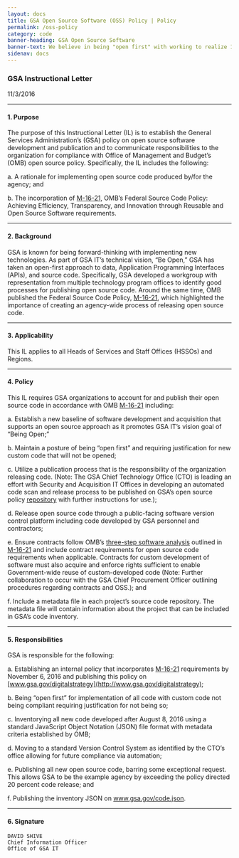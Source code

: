 ```yaml
---
layout: docs
title: GSA Open Source Software (OSS) Policy | Policy
permalink: /oss-policy
category: code
banner-heading: GSA Open Source Software
banner-text: We believe in being "open first" with working to realize 100% open source code across the Agency. While we may be a little ways away from being fully 100% open source, we take pride in being the government standard for open sourcing.  What we create is the people's code! Likewise, what we do should be transparent and available to the public. So please, explore some of our public data&mdash;innovate, create, and make sure to give us your feedback.
sidenav: docs
---
```


### GSA Instructional Letter
11/3/2016

---

#### **1. Purpose**
The purpose of this Instructional Letter (IL) is to establish the General Services Administration’s (GSA) policy on open source software development and publication and to communicate responsibilities to the organization for compliance with Office of Management and Budget’s (OMB) open source policy.  Specifically, the IL includes the following:

a.  A rationale for implementing open source code produced by/for the agency; and

b.  The incorporation of [M-16-21](https://sourcecode.cio.gov/), OMB’s Federal Source Code Policy:  Achieving Efficiency, Transparency, and Innovation through Reusable and Open Source Software requirements.

---

#### **2. Background**
GSA is known for being forward-thinking with implementing new technologies.  As part of GSA IT’s technical vision, “Be Open,” GSA has taken an open-first approach to data, Application Programming Interfaces (APIs), and source code.  Specifically, GSA developed a workgroup with representation from multiple technology program offices to identify good processes for publishing open source code.  Around the same time, OMB published the Federal Source Code Policy, [M-16-21](https://sourcecode.cio.gov/), which highlighted the importance of creating an agency-wide process of releasing open source code.

---

#### **3. Applicability**
This IL applies to all Heads of Services and Staff Offices (HSSOs) and Regions.

---

#### **4. Policy**
This IL requires GSA organizations to account for and publish their open source code in accordance with OMB [M-16-21](https://sourcecode.cio.gov/) including:

a. Establish a new baseline of software development and acquisition that supports an open source approach as it promotes GSA IT’s vision goal of “Being Open;”

b. Maintain a posture of being “open first” and requiring justification for new custom code that will not be opened;

c. Utilize a publication process that is the responsibility of the organization releasing code.  (Note: The GSA Chief Technology Office (CTO) is leading an effort with Security and Acquisition IT Offices in developing an automated code scan and release process to be published on GSA’s open source policy [repository](https://github.com/GSA/GSAOpenSourcePolicy) with further instructions for use.);

d. Release open source code through a public-facing software version control platform including code developed by GSA personnel and contractors;

e. Ensure contracts follow OMB’s [three-step software analysis](https://sourcecode.cio.gov/Three-Step-Software-Solutions-Analysis/) outlined in [M-16-21](https://sourcecode.cio.gov/) and include contract requirements for open source code requirements when applicable. Contracts for custom development of software must also acquire and enforce rights sufficient to enable Government-wide reuse of custom-developed code (Note: Further collaboration to occur with the GSA Chief Procurement Officer outlining procedures regarding contracts and OSS.); and

f. Include a metadata file in each project’s source code repository.  The metadata file will contain information about the project that can be included in GSA’s code inventory.

---

#### **5. Responsibilities**
GSA is responsible for the following:

a. Establishing an internal policy that incorporates [M-16-21](https://sourcecode.cio.gov/) requirements by November 6, 2016 and publishing this policy on [www.gsa.gov/digitalstrategy](http://www.gsa.gov/digitalstrategy);

b. Being “open first” for implementation of all code with custom code not being compliant requiring justification for not being so;

c. Inventorying all new code developed after August 8, 2016 using a standard JavaScript Object Notation (JSON) file format with metadata criteria established by OMB;

d. Moving to a standard Version Control System as identified by the CTO’s office allowing for future compliance via automation;

e. Publishing all new open source code, barring some exceptional request.  This allows GSA to be the example agency by exceeding the policy directed 20 percent code release; and

f. Publishing the inventory JSON on www.gsa.gov/code.json.

---

#### **6. Signature**
	DAVID SHIVE
	Chief Information Officer
	Office of GSA IT
